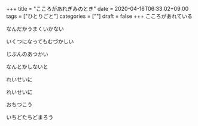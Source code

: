+++
title = "こころがあれぎみのとき"
date = 2020-04-16T06:33:02+09:00
tags = ["ひとりごと"]
categories = [""]
draft = false
+++
こころがあれている

なんだかうまくいかない

いくつになってもむづかしい

じぶんのあつかい

なんとかしないと

れいせいに

れいせいに

おちつこう

いちどたちどまろう
